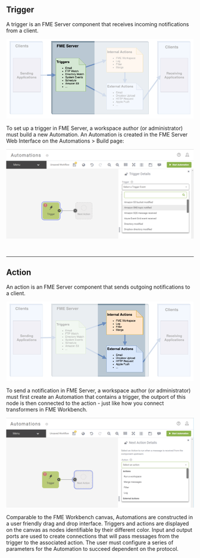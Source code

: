 ## Trigger ##

A trigger is an FME Server component that receives incoming notifications from a client.

![](./Images/Img4.004.FMEServerTriggers.png)

To set up a trigger in FME Server, a workspace author (or administrator) must build a new Automation. An Automation is created in the FME Server Web Interface on the Automations > Build page:

![](./Images/Img4.005.TriggerMenu.png)

<br>

---

## Action ##

An action is an FME Server component that sends outgoing notifications to a client.

![](./Images/Img4.006.FMEServerActions.png)

To send a notification in FME Server, a workspace author (or administrator) must first create an Automation that contains a trigger, the outport of this node is then connected to the action - just like how you connect transformers in FME Workbench.


![](./Images/Img4.007.ActionMenu.png)


Comparable to the FME Workbench canvas, Automations are constructed in a user friendly drag and drop interface. Triggers and actions are displayed on the canvas as nodes identifiable by their different color. Input and output ports are used to create connections that will pass  messages from the trigger to the associated action. The user must configure a series of parameters for the Automation to succeed dependent on the protocol. 
